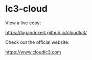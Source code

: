 # lc3-cloud

View a live copy:

https://loganrickert.github.io/cloudlc3/

Check out the official website:

https://www.cloudlc3.com
